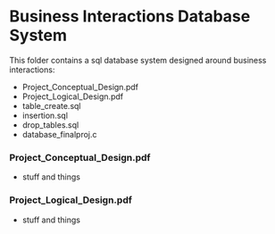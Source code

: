 # Business Interactions Database System

This folder contains a sql database system designed around business interactions:
- Project_Conceptual_Design.pdf
- Project_Logical_Design.pdf
- table_create.sql
- insertion.sql
- drop_tables.sql
- database_finalproj.c
### Project_Conceptual_Design.pdf
- stuff and things
### Project_Logical_Design.pdf
- stuff and things
